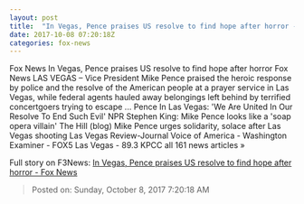 ```yaml
---
layout: post
title:  "In Vegas, Pence praises US resolve to find hope after horror - Fox News"
date: 2017-10-08 07:20:18Z
categories: fox-news
---
```


Fox News In Vegas, Pence praises US resolve to find hope after horror Fox News LAS VEGAS – Vice President Mike Pence praised the heroic response by police and the resolve of the American people at a prayer service in Las Vegas, while federal agents hauled away belongings left behind by terrified concertgoers trying to escape ... Pence In Las Vegas: 'We Are United In Our Resolve To End Such Evil' NPR Stephen King: Mike Pence looks like a 'soap opera villain' The Hill (blog) Mike Pence urges solidarity, solace after Las Vegas shooting Las Vegas Review-Journal Voice of America - Washington Examiner - FOX5 Las Vegas - 89.3 KPCC all 161 news articles »


Full story on F3News: [In Vegas, Pence praises US resolve to find hope after horror - Fox News](http://www.f3nws.com/n/Qc24zH)

> Posted on: Sunday, October 8, 2017 7:20:18 AM
